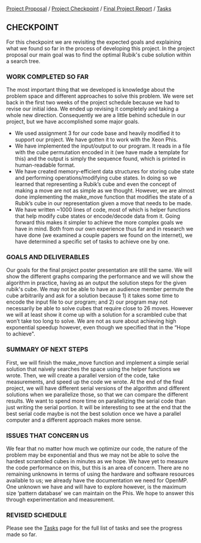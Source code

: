[Project Proposal](index.md) / [Project Checkpoint](project_checkpoint.md) / [Final Project Report](final_project_report.md) / [Tasks](tasks.md)

## CHECKPOINT

For this checkpoint we are revisiting the expected goals and explaining what we found so far in the process of developing this project. In the project proposal our main goal was to find the optimal Rubik's cube solution within a search tree. 
 

### WORK COMPLETED SO FAR

The most important thing that we developed is knowledge about the problem space and different approaches to solve this problem. We were set back in the first two weeks of the project schedule because we had to revise our initial idea. We ended up revising it completely and taking a whole new direction. Consequently we are a little behind schedule in our project, but we have accomplished some major goals. 

- We used assignment 3 for our code base and heavily modified it to support our project. We have gotten it to work with the Xeon Phis. 
- We have implemented the input/output to our program. It reads in a file with the cube permutation encoded in it (we have made a template for this) and the output is simply the sequence found, which is printed in human-readable format. 
- We have created memory-efficient data structures for storing cube state and performing operations/modifying cube states. In doing so we learned that representing a Rubik’s cube and even the concept of making a move are not as simple as we thought. However, we are almost done implementing the make_move function that modifies the state of a Rubik’s cube in our representation given a move that needs to be made. 
- We have written ~1000 lines of code, most of which is helper functions that help modify cube states or encode/decode data from it. Going forward this makes it simpler to achieve the more complex goals we have in mind. 
Both from our own experience thus far and in research we have done (we examined a couple papers we found on the internet), we have determined a specific set of tasks to achieve one by one. 


### GOALS AND DELIVERABLES

Our goals for the final project poster presentation are still the same. We will show the different graphs comparing the performance and we will show the algorithm in practice, having as an output the solution steps for the given rubik's cube. We may not be able to have an audience member permute the cube arbitrarily and ask for a solution because 1) it takes some time to encode the input file to our program; and 2) our program may not necessarily be able to solve cubes that require close to 26 moves. However we will at least show it come up with a solution for a scrambled cube that won’t take too long to solve. We are not as sure about achieving high exponential speedup however, even though we specified that in the “Hope to achieve".
  
### SUMMARY OF NEXT STEPS

First, we will finish the make_move function and implement a simple serial solution that naively searches the space using the helper functions we wrote. Then, we will create a parallel version of the code, take measurements, and speed up the code we wrote. At the end of the final project, we will have different serial versions of the algorithm and different solutions when we parallelize those, so that we can compare the different results. We want to spend more time on parallelizing the serial code than just writing the serial portion. It will be interesting to see at the end that the best serial code maybe is not the best solution once we have a parallel computer and a different approach makes more sense.

### ISSUES THAT CONCERN US

We fear that no matter how much we optimize our code, the nature of the problem may be exponential and thus we may not be able to solve the hardest scrambled cubes in minutes as we hope. We have yet to measure the code performance on this, but this is an area of concern. There are no remaining unknowns in terms of using the hardware and software resources available to us; we already have the documentation we need for OpenMP. One unknown we have and will have to explore however, is the maximum size ‘pattern database’ we can maintain on the Phis. We hope to answer this through experimentation and measurement. 

### REVISED SCHEDULE

Please see the [Tasks](tasks.md) page for the full list of tasks and see the progress made so far.
